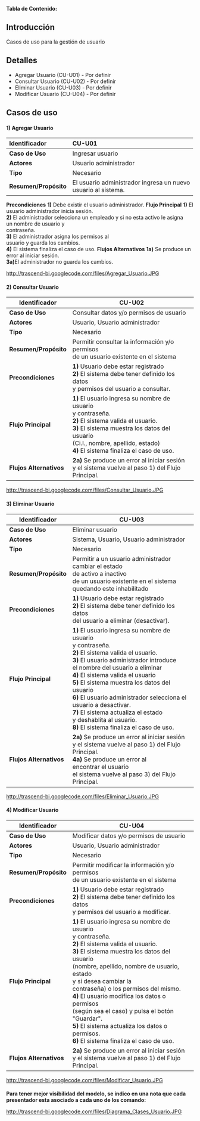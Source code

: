 **Tabla de Contenido:**



## Introducción ##

Casos de uso para la gestión de usuario

## Detalles ##

  * Agregar Usuario (CU-U01)    - Por definir
  * Consultar Usuario (CU-U02) - Por definir
  * Eliminar Usuario (CU-U03)    - Por definir
  * Modificar Usuario (CU-U04)  - Por definir

## Casos de uso ##

#### **1) Agregar Usuario** ####

| **Identificador** | **CU-U01** |
|:------------------|:-----------|
| **Caso de Uso**   |Ingresar usuario |
| **Actores**       |Usuario administrador |
| **Tipo**          |Necesario   |
| **Resumen/Propósito**  | El usuario administrador ingresa un nuevo <br>usuario al sistema.<br>
<tr><td> <b>Precondiciones</b> </td><td> <b>1)</b> Debe existir el usuario administrador.</td></tr>
<tr><td> <b>Flujo Principal</b> </td><td> <b>1)</b> El usuario administrador inicia sesión. <br> <b>2)</b> El administrador selecciona un empleado y si no esta activo le asigna <br>un nombre de usuario y <br> contraseña.<br><b>3)</b> El administrador asigna los permisos al <br> usuario y guarda los cambios.<br><b>4)</b> El sistema finaliza el caso de uso.</td></tr>
<tr><td> <b>Flujos Alternativos</b> </td><td> <b>1a)</b> Se produce un error al iniciar sesión.<br><b>3a)</b>El administrador no guarda los cambios.</td></tr></tbody></table>

<a href='http://trascend-bi.googlecode.com/files/Agregar_Usuario.JPG'>http://trascend-bi.googlecode.com/files/Agregar_Usuario.JPG</a>

<h4><b>2) Consultar Usuario</b></h4>

<table><thead><th> <b>Identificador</b> </th><th> <b>CU-U02</b> </th></thead><tbody>
<tr><td> <b>Caso de Uso</b>   </td><td>Consultar datos y/o permisos de usuario </td></tr>
<tr><td> <b>Actores</b>       </td><td>Usuario, Usuario administrador </td></tr>
<tr><td> <b>Tipo</b>          </td><td>Necesario      </td></tr>
<tr><td> <b>Resumen/Propósito</b>  </td><td> Permitir consultar la información y/o permisos  <br> de un usuario existente en el sistema</td></tr>
<tr><td> <b>Precondiciones</b> </td><td> <b>1)</b> Usuario debe estar registrado <br><b>2)</b> El sistema debe tener definido los datos <br> y permisos del usuario a consultar.</td></tr>
<tr><td> <b>Flujo Principal</b> </td><td> <b>1)</b> El usuario ingresa su nombre de usuario <br>y contraseña. <br> <b>2)</b> El sistema valida el usuario. <br> <b>3)</b> El sistema muestra los datos del usuario <br> (Ci.I., nombre, apellido, estado) <br><b>4)</b> El sistema finaliza el caso de uso.</td></tr>
<tr><td> <b>Flujos Alternativos</b> </td><td> <b>2a)</b> Se produce un error al iniciar sesión <br>y el sistema vuelve al paso 1) del Flujo <br>Principal.</td></tr></tbody></table>

<a href='http://trascend-bi.googlecode.com/files/Consultar_Usuario.JPG'>http://trascend-bi.googlecode.com/files/Consultar_Usuario.JPG</a>

<h4><b>3) Eliminar Usuario</b></h4>

<table><thead><th> <b>Identificador</b> </th><th> <b>CU-U03</b> </th></thead><tbody>
<tr><td> <b>Caso de Uso</b>   </td><td>Eliminar usuario </td></tr>
<tr><td> <b>Actores</b>       </td><td>Sistema, Usuario, Usuario administrador </td></tr>
<tr><td> <b>Tipo</b>          </td><td>Necesario      </td></tr>
<tr><td> <b>Resumen/Propósito</b>  </td><td> Permitir a un usuario administrador <br>  cambiar el estado <br> de activo a inactivo <br> de un usuario existente en el sistema <br> quedando este inhabilitado</td></tr>
<tr><td> <b>Precondiciones</b> </td><td> <b>1)</b> Usuario debe estar registrado <br><b>2)</b> El sistema debe tener definido los datos <br> del usuario a eliminar (desactivar).</td></tr>
<tr><td> <b>Flujo Principal</b> </td><td> <b>1)</b> El usuario ingresa su nombre de usuario <br>y contraseña. <br><b>2)</b> El sistema valida el usuario. <br><b>3)</b> El usuario administrador introduce<br> el nombre del usuario a eliminar <br><b>4)</b> El sistema valida el usuario <br><b>5)</b> El sistema muestra los datos del usuario <br><b>6)</b> El usuario administrador selecciona el usuario a desactivar. <br><b>7)</b> El sistema actualiza el estado <br>y deshablita al usuario. <br><b>8)</b> El sistema finaliza el caso de uso.</td></tr>
<tr><td> <b>Flujos Alternativos</b> </td><td> <b>2a)</b> Se produce un error al iniciar sesión <br>y el sistema vuelve al paso 1) del Flujo <br>Principal. <br> <b>4a)</b> Se produce un error al <br> encontrar el usuario<br> el sistema vuelve al paso 3) del Flujo <br>Principal. </td></tr></tbody></table>

<a href='http://trascend-bi.googlecode.com/files/Eliminar_Usuario.JPG'>http://trascend-bi.googlecode.com/files/Eliminar_Usuario.JPG</a>

<h4><b>4) Modificar Usuario</b></h4>

<table><thead><th> <b>Identificador</b> </th><th> <b>CU-U04</b> </th></thead><tbody>
<tr><td> <b>Caso de Uso</b>   </td><td>Modificar datos y/o permisos de usuario </td></tr>
<tr><td> <b>Actores</b>       </td><td>Usuario, Usuario administrador </td></tr>
<tr><td> <b>Tipo</b>          </td><td>Necesario      </td></tr>
<tr><td> <b>Resumen/Propósito</b>  </td><td> Permitir modificar la información y/o permisos  <br> de un usuario existente en el sistema</td></tr>
<tr><td> <b>Precondiciones</b> </td><td> <b>1)</b> Usuario debe estar registrado <br><b>2)</b> El sistema debe tener definido los datos <br> y permisos del usuario a modificar.</td></tr>
<tr><td> <b>Flujo Principal</b> </td><td> <b>1)</b> El usuario ingresa su nombre de usuario <br>y contraseña. <br> <b>2)</b> El sistema valida el usuario. <br> <b>3)</b> El sistema muestra los datos del usuario <br> (nombre, apellido, nombre de usuario, estado<br> y si desea  cambiar la<br> contraseña) o  los permisos del mismo. <br> <b>4)</b> El usuario modifica los datos o permisos <br>(según sea el caso) y pulsa el botón<br> "Guardar". <br> <b>5)</b> El sistema actualiza los datos o <br>permisos. <br> <b>6)</b> El sistema finaliza el caso de uso.</td></tr>
<tr><td> <b>Flujos Alternativos</b> </td><td> <b>2a)</b> Se produce un error al iniciar sesión <br>y el sistema vuelve al paso 1) del Flujo <br>Principal.</td></tr></tbody></table>

<a href='http://trascend-bi.googlecode.com/files/Modificar_Usuario.JPG'>http://trascend-bi.googlecode.com/files/Modificar_Usuario.JPG</a>

<h4> <b></h4>
Para tener mejor visibilidad del modelo, se indico en una nota que cada presentador esta asociado a cada uno de los comando:</b>

<a href='http://trascend-bi.googlecode.com/files/Diagrama_Clases_Usuario.JPG'>http://trascend-bi.googlecode.com/files/Diagrama_Clases_Usuario.JPG</a>